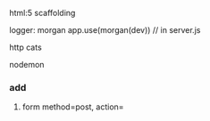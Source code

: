 html:5 scaffolding

logger: morgan
app.use(morgan(dev)) // in server.js

http cats

nodemon

### add
1. form method=post, action=

